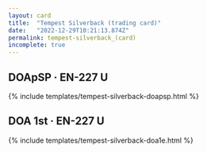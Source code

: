```yaml
---
layout: card
title:  "Tempest Silverback (trading card)"
date:   "2022-12-29T10:21:13.874Z"
permalink: tempest-silverback_(card)
incomplete: true
---
```


## DOApSP &middot; EN-227 U

{% include templates/tempest-silverback-doapsp.html %}


## DOA 1st &middot; EN-227 U

{% include templates/tempest-silverback-doa1e.html %}
